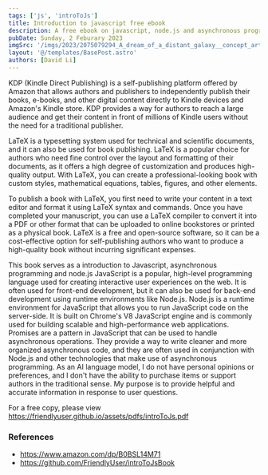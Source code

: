 ```yaml
---
tags: ['js', 'introToJs']
title: Introduction to javascript free ebook
description: A free ebook on javascript, node.js and asynchronous programming.
pubDate: Sunday, 2 Feburary 2023
imgSrc: '/imgs/2023/2075079294_A_dream_of_a_distant_galaxy__concept_art.png'
layout: '@/templates/BasePost.astro'
authors: [David Li]
---
```

KDP (Kindle Direct Publishing) is a self-publishing platform offered by Amazon that allows authors and publishers to independently publish their books, e-books, and other digital content directly to Kindle devices and Amazon's Kindle store. KDP provides a way for authors to reach a large audience and get their content in front of millions of Kindle users without the need for a traditional publisher.


LaTeX is a typesetting system used for technical and scientific documents, and it can also be used for book publishing. LaTeX is a popular choice for authors who need fine control over the layout and formatting of their documents, as it offers a high degree of customization and produces high-quality output. With LaTeX, you can create a professional-looking book with custom styles, mathematical equations, tables, figures, and other elements.

To publish a book with LaTeX, you first need to write your content in a text editor and format it using LaTeX syntax and commands. Once you have completed your manuscript, you can use a LaTeX compiler to convert it into a PDF or other format that can be uploaded to online bookstores or printed as a physical book. LaTeX is a free and open-source software, so it can be a cost-effective option for self-publishing authors who want to produce a high-quality book without incurring significant expenses.


This book serves as a introduction to Javascript, asynchronous programming and node.js JavaScript is a popular, high-level programming language used for creating interactive user experiences on the web. It is often used for front-end development, but it can also be used for back-end development using runtime environments like Node.js.
Node.js is a runtime environment for JavaScript that allows you to run JavaScript code on the server-side. It is built on Chrome's V8 JavaScript engine and is commonly used for building scalable and high-performance web applications.
Promises are a pattern in JavaScript that can be used to handle asynchronous operations. They provide a way to write cleaner and more organized asynchronous code, and they are often used in conjunction with Node.js and other technologies that make use of asynchronous programming.
As an AI language model, I do not have personal opinions or preferences, and I don't have the ability to purchase items or support authors in the traditional sense. My purpose is to provide helpful and accurate information in response to user questions.


 For a free copy, please view https://friendlyuser.github.io/assets/pdfs/introToJs.pdf
  
### References 
* https://www.amazon.com/dp/B0BSL14M71 
* https://github.com/FriendlyUser/introToJsBook 
